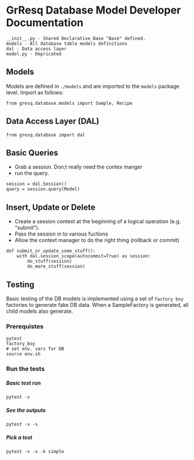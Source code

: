# GrResq Database Model Developer Documentation
```
__init__.py - Shared Declarative Base "Base" defined.
models - All database table models definitions
dal - Data access layer
model.py - Depricated
```

## Models

Models are defined in `./models` and are imported to the `models` package level.  Import as follows:
```
from gresq.database.models import Sample, Recipe
```

## Data Access Layer (DAL)
```
from gresq.database import dal
```

## Basic Queries

* Grab a session. Don;t really need the contex manger
* run the query.
```
session = dal.Session()
query = session.query(Model)
```

## Insert, Update or Delete
* Create a session context at the beginning of a logical operation (e.g. "submit").
* Pass the session in to various fuctions
* Allow the context manager to do the right thing (rollback or commit)
```
def submit_or_update_some_stuff():
    with dal.session_scope(autocommit=True) as session:
        do_stuff(session)
        do_more_stuff(session)
```

## Testing

Basic testing of the DB models is implemented using a set of `factory boy` factories to generate fake DB data.  When a SampleFactory is generated, all child models also generate.  

### Prerequistes
```
pytest
factory_boy
# set env. vars for DB
source env.sh
```

### Run the tests

##### Basic test run
```
pytest -v
```
##### See the outputs
```
pytest -v -s
```
##### Pick a test
```
pytest -v -s -k simple
```
